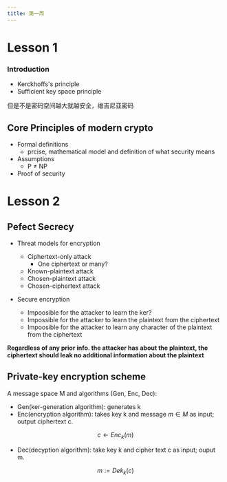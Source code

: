 ```yaml
---
title: 第一周
---
```


# Lesson 1

### Introduction

- Kerckhoffs's principle
- Sufficient key space principle

但是不是密码空间越大就越安全，维吉尼亚密码

## Core Principles of modern crypto

- Formal definitions
    - prcise, mathematical model and definition of what security means
- Assumptions
  - P $\neq$ NP
- Proof of security

# Lesson 2

## Pefect Secrecy

- Threat models for encryption
  - Ciphertext-only attack
    - One ciphertext or many?
  - Known-plaintext attack
  - Chosen-plaintext attack
  - Chosen-ciphertext attack

- Secure encryption
  - Impoosible for the attacker to learn the ker?
  - Impossible for the attacker to learn the plaintext from the ciphertext
  - Impoosible for the attacker to learn any character of the plaintext from the ciphertext

**Regardless of any prior info. the attacker has about the plaintext, the ciphertext should leak no additional information about the plaintext**

## Private-key encryption scheme

A message space M and algorithms (Gen, Enc, Dec):

-  Gen(ker-generation algorithm): generates k
-  Enc(encryption algorithm): takes key k and message $m \in M$ as input; output ciphertext c.
  
$$c \leftarrow Enc_k(m)$$

- Dec(decyption algorithm): take key k and cipher text c as input; ouput m.

$$m := Dek_k(c)$$